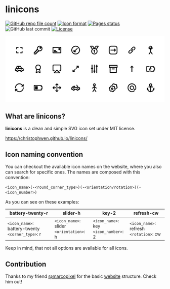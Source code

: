 # linicons

[![GitHub repo file count](https://img.shields.io/github/directory-file-count/christophwen/linicons/icons?style=flat-square&logo=&labelColor=222&logoColor=fff&color=fff)](https://github.com/christophwen/linicons/tree/main/icons)
[![Icon format](https://img.shields.io/badge/format-SVG-blueviolet?style=flat-square&logo=svg&labelColor=222&logoColor=fff&color=fff)](https://en.wikipedia.org/wiki/Scalable_Vector_Graphics)
[![Pages status](https://img.shields.io/github/checks-status/christophwen/linicons/gh-pages?label=Pages&logo=github&style=flat-square&labelColor=222)](https://christophwen.github.io/linicons)
![GitHub last commit](https://img.shields.io/github/last-commit/christophwen/linicons?style=flat-square&logo=github&labelColor=222&logoColor=fff&color=fff)
[![License](https://img.shields.io/github/license/christophwen/linicons?style=flat-square&logo=open-source-initiative&labelColor=222&logoColor=fff&color=fff)](https://github.com/christophwen/linicons/blob/main/LICENSE)

![](/banners/banner-random-1@2x.png)

## What are linicons?

**linicons** is a clean and simple SVG icon set under MIT license.

https://christophwen.github.io/linicons/

## Icon naming convention

You can checkout the available icon names on the website, where you also can search for specific ones. The names are composed with this convention:

```
<icon_name>(-<round_corner_type>)(-<orientation/rotation>)(-<icon_number>)
```

As you can see on these examples:

battery-twenty-r | slider-h | key-2 | refresh-cw
------------ | ------------- | --- | ---
`<icon_name>`: battery-twenty <br /> `<corner_type>`: r | `<icon_name>`: slider <br /> `<orientation>`: h | `<icon_name>`: key <br /> `<icon_number>`: 2 | `<icon_name>`: refresh <br /> `<rotation>`: cw

Keep in mind, that not all options are available for all icons.

## Contribution
Thanks to my friend [@marcopixel](https://github.com/marcopixel) for the basic [website](https://christophwen.github.io/linicons) structure. Check him out!

